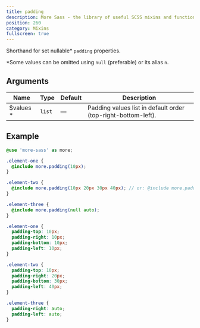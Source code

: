```yaml
---
title: padding
description: More Sass - the library of useful SCSS mixins and functions.
position: 260
category: Mixins
fullscreen: true
---
```


Shorthand for set nullable* `padding` properties.

<alert type="info">*Some values can be omitted using `null` (preferable) or its alias `n`.</alert>

## Arguments

| Name                                        | Type   | Default | Description                                                   |
|---------------------------------------------|--------|---------|---------------------------------------------------------------|
| $values <span class="text-red-600">*</span> | `list` | —       | Padding values list in default order (top-right-bottom-left). |

## Example

<code-group>

  <code-block label="SCSS" active>

  ```scss
  @use 'more-sass' as more;

  .element-one {
    @include more.padding(10px);
  }

  .element-two {
    @include more.padding(10px 20px 30px 40px); // or: @include more.padding(10px, 20px, 30px, 40px);
  }

  .element-three {
    @include more.padding(null auto);
  }
  ```

  </code-block>

  <code-block label="Output">

  ```css
  .element-one {
    padding-top: 10px;
    padding-right: 10px;
    padding-bottom: 10px;
    padding-left: 10px;
  }

  .element-two {
    padding-top: 10px;
    padding-right: 20px;
    padding-bottom: 30px;
    padding-left: 40px;
  }

  .element-three {
    padding-right: auto;
    padding-left: auto;
  }
  ```

  </code-block>

</code-group>
